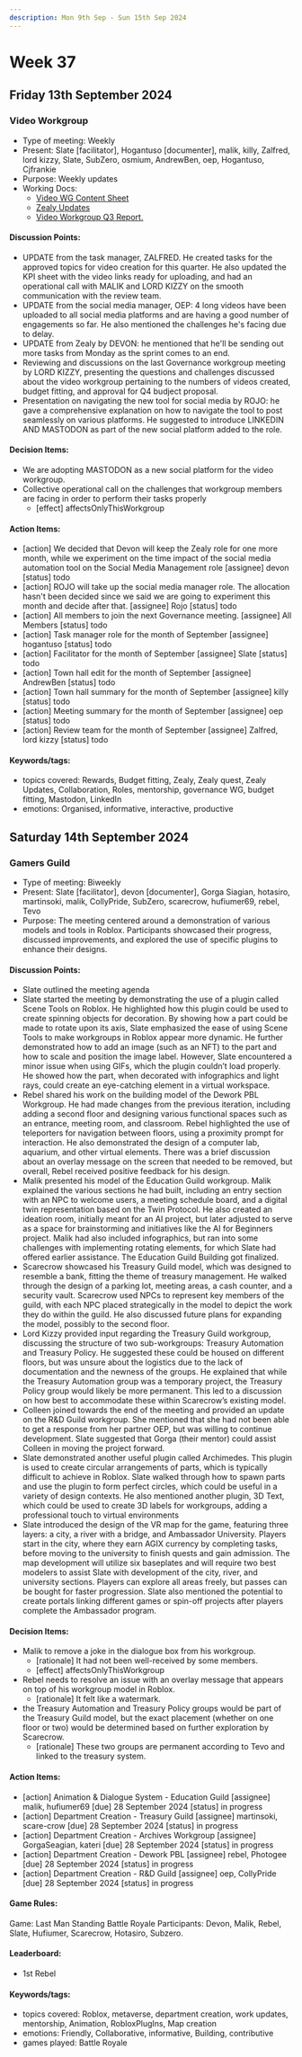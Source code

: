 ```yaml
---
description: Mon 9th Sep - Sun 15th Sep 2024
---
```


# Week 37

## Friday 13th September 2024

### Video Workgroup

- Type of meeting: Weekly
- Present: Slate [facilitator], Hogantuso [documenter], malik, killy, Zalfred, lord kizzy, Slate, SubZero, osmium, AndrewBen, oep, Hogantuso, Cjfrankie
- Purpose: Weekly updates 
- Working Docs:
  - [Video WG Content Sheet](https://docs.google.com/spreadsheets/d/1xqbs48KnfMBY_NgMp_Vo48dHrkEpr_bCM0KfL7x7z4k/edit?gid=371334120#gid=371334120)
  - [Zealy Updates](https://docs.google.com/spreadsheets/d/1suSzs5UM063hz2GHlmJsysba8XeX7S9MEgEmoT5tkqE/edit?usp=sharing)
  - [Video Workgroup Q3 Report.](https://docs.google.com/document/d/1yT7ZK2VTlAbvPcizkMAsCgS-2sJ_TZ-IcDtgxrgZr7Y/edit#heading=h.jadhio64tftq)

#### Discussion Points:
- UPDATE from the task manager, ZALFRED. He created tasks for the approved topics for video creation for this quarter. He also updated the KPI sheet with the video links ready for uploading, and had an operational call with MALIK and LORD KIZZY on the smooth communication with the review team.
- UPDATE from the social media manager, OEP: 4 long videos have been uploaded to all social media platforms and are having a good number of engagements so far. He also mentioned the challenges he's facing due to delay. 
- UPDATE from Zealy by DEVON: he mentioned that he'll be sending out more tasks from Monday as the sprint comes to an end.
- Reviewing and discussions on the last Governance workgroup meeting by LORD KIZZY, presenting the questions and challenges discussed about the video workgroup pertaining to the numbers of videos created, budget fitting, and approval for Q4 budject proposal.
- Presentation on navigating the new tool for social media by ROJO: he gave a comprehensive explanation on how to navigate the tool to post seamlessly on various platforms. He suggested to introduce LINKEDIN AND MASTODON as part of the new social platform added to the role. 

#### Decision Items:
- We are adopting MASTODON as a new social platform for the video workgroup.
- Collective operational call on the challenges that workgroup members are facing in order to perform their tasks properly
  - [effect] affectsOnlyThisWorkgroup

#### Action Items:
- [action] We decided that Devon will keep the Zealy role for one more month, while we experiment on the time impact of the social media automation tool on the Social Media Management role
 [assignee] devon [status] todo
- [action] ROJO will take up the social media manager role. The allocation hasn't been decided since we said we are going to experiment this month and decide after that.
 [assignee] Rojo [status] todo
- [action] All members to join the next Governance meeting. [assignee] All Members [status] todo
- [action] Task manager role for the month of September  [assignee] hogantuso [status] todo
- [action] Facilitator for the month of September  [assignee] Slate [status] todo
- [action] Town hall edit for the month of September  [assignee] AndrewBen [status] todo
- [action] Town hall summary for the month of September  [assignee] killy [status] todo
- [action] Meeting summary for the month of September  [assignee] oep [status] todo
- [action] Review team for the month of September  [assignee] Zalfred, lord kizzy [status] todo

#### Keywords/tags:
- topics covered: Rewards, Budget fitting, Zealy, Zealy quest, Zealy Updates, Collaboration, Roles, mentorship, governance WG, budget fitting, Mastodon, LinkedIn
- emotions: Organised, informative, interactive, productive


## Saturday 14th September 2024

### Gamers Guild

- Type of meeting: Biweekly
- Present: Slate [facilitator], devon [documenter], Gorga Siagian, hotasiro, martinsoki, malik, CollyPride, SubZero, scarecrow, hufiumer69, rebel, Tevo
- Purpose: The meeting centered around a demonstration of various models and tools in Roblox. Participants showcased their progress, discussed improvements, and explored the use of specific plugins to enhance their designs.
#### Discussion Points:
- Slate outlined the meeting agenda
- Slate started the meeting by demonstrating the use of a plugin called Scene Tools on Roblox. He highlighted how this plugin could be used to create spinning objects for decoration. By showing how a part could be made to rotate upon its axis, Slate emphasized the ease of using Scene Tools to make workgroups in Roblox appear more dynamic. He further demonstrated how to add an image (such as an NFT) to the part and how to scale and position the image label. However, Slate encountered a minor issue when using GIFs, which the plugin couldn’t load properly. He showed how the part, when decorated with infographics and light rays, could create an eye-catching element in a virtual workspace.
- Rebel shared his work on the building model of the Dework PBL Workgroup. He had made changes from the previous iteration, including adding a second floor and designing various functional spaces such as an entrance, meeting room, and classroom. Rebel highlighted the use of teleporters for navigation between floors, using a proximity prompt for interaction. He also demonstrated the design of a computer lab, aquarium, and other virtual elements. There was a brief discussion about an overlay message on the screen that needed to be removed, but overall, Rebel received positive feedback for his design.
- Malik presented his model of the Education Guild workgroup. Malik explained the various sections he had built, including an entry section with an NPC to welcome users, a meeting schedule board, and a digital twin representation based on the Twin Protocol. He also created an ideation room, initially meant for an AI project, but later adjusted to serve as a space for brainstorming and initiatives like the AI for Beginners project. Malik had also included infographics, but ran into some challenges with implementing rotating elements, for which Slate had offered earlier assistance. The Education Guild Building got finalized.
- Scarecrow showcased his Treasury Guild model, which was designed to resemble a bank, fitting the theme of treasury management. He walked through the design of a parking lot, meeting areas, a cash counter, and a security vault. Scarecrow used NPCs to represent key members of the guild, with each NPC placed strategically in the model to depict the work they do within the guild. He also discussed future plans for expanding the model, possibly to the second floor.
- Lord Kizzy provided input regarding the Treasury Guild workgroup, discussing the structure of two sub-workgroups: Treasury Automation and Treasury Policy. He suggested these could be housed on different floors, but was unsure about the logistics due to the lack of documentation and the newness of the groups. He explained that while the Treasury Automation group was a temporary project, the Treasury Policy group would likely be more permanent. This led to a discussion on how best to accommodate these within Scarecrow’s existing model.
- Colleen joined towards the end of the meeting and provided an update on the R&D Guild workgroup. She mentioned that she had not been able to get a response from her partner OEP, but was willing to continue development. Slate suggested that Gorga (their mentor) could assist Colleen in moving the project forward.
- Slate demonstrated another useful plugin called Archimedes. This plugin is used to create circular arrangements of parts, which is typically difficult to achieve in Roblox. Slate walked through how to spawn parts and use the plugin to form perfect circles, which could be useful in a variety of design contexts. He also mentioned another plugin, 3D Text, which could be used to create 3D labels for workgroups, adding a professional touch to virtual environments
- Slate introduced the design of the VR map for the game, featuring three layers: a city, a river with a bridge, and Ambassador University. Players start in the city, where they earn AGIX currency by completing tasks, before moving to the university to finish quests and gain admission. The map development will utilize six baseplates and will require two best modelers to assist Slate with development of the city, river, and university sections. Players can explore all areas freely, but passes can be bought for faster progression. Slate also mentioned the potential to create portals linking different games or spin-off projects after players complete the Ambassador program.

#### Decision Items:
- Malik to remove a joke in the dialogue box from his workgroup.
  - [rationale] It had not been well-received by some members.
  - [effect] affectsOnlyThisWorkgroup
- Rebel needs to resolve an issue with an overlay message that appears on top of his workgroup model in Roblox.
  - [rationale] It felt like a watermark.
- the Treasury Automation and Treasury Policy groups would be part of the Treasury Guild model, but the exact placement (whether on one floor or two) would be determined based on further exploration by Scarecrow.
  - [rationale] These two groups are permanent according to Tevo and linked to the treasury system.

#### Action Items:
- [action] Animation & Dialogue System - Education Guild [assignee] malik, hufiumer69 [due] 28 September 2024 [status] in progress
- [action] Department Creation -  Treasury Guild [assignee] martinsoki, scare-crow [due] 28 September 2024 [status] in progress
- [action] Department Creation - Archives Workgroup [assignee] GorgaSeagian, kateri [due] 28 September 2024 [status] in progress
- [action] Department Creation - Dework PBL [assignee] rebel, Photogee [due] 28 September 2024 [status] in progress
- [action] Department Creation - R&D Guild [assignee] oep, CollyPride [due] 28 September 2024 [status] in progress

#### Game Rules:
Game: Last Man Standing Battle Royale
Participants: Devon, Malik, Rebel, Slate, Hufiumer, Scarecrow, Hotasiro, Subzero.



#### Leaderboard:
- 1st Rebel

#### Keywords/tags:
- topics covered: Roblox, metaverse, department creation, work updates, mentorship, Animation, RobloxPlugIns, Map creation
- emotions: Friendly, Collaborative, informative, Building, contributive
- games played: Battle Royale